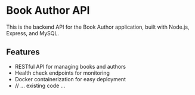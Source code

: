 # Book Author API

This is the backend API for the Book Author application, built with Node.js, Express, and MySQL.

## Features
- RESTful API for managing books and authors
- Health check endpoints for monitoring
- Docker containerization for easy deployment
- // ... existing code ...